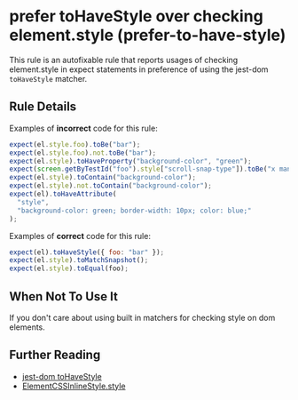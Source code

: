 # prefer toHaveStyle over checking element.style (prefer-to-have-style)

This rule is an autofixable rule that reports usages of checking element.style in expect statements in preference of using the jest-dom
`toHaveStyle` matcher.

## Rule Details

Examples of **incorrect** code for this rule:

```js
expect(el.style.foo).toBe("bar");
expect(el.style.foo).not.toBe("bar");
expect(el.style).toHaveProperty("background-color", "green");
expect(screen.getByTestId("foo").style["scroll-snap-type"]).toBe("x mandatory");
expect(el.style).toContain("background-color");
expect(el.style).not.toContain("background-color");
expect(el).toHaveAttribute(
  "style",
  "background-color: green; border-width: 10px; color: blue;"
);
```

Examples of **correct** code for this rule:

```js
expect(el).toHaveStyle({ foo: "bar" });
expect(el.style).toMatchSnapshot();
expect(el.style).toEqual(foo);
```

## When Not To Use It

If you don't care about using built in matchers for checking style on dom
elements.

## Further Reading

- [jest-dom toHaveStyle](https://github.com/testing-library/jest-dom#tohavestyle)
- [ElementCSSInlineStyle.style](https://developer.mozilla.org/en-US/docs/Web/API/ElementCSSInlineStyle/style)
